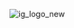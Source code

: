![ig_logo_new](https://github.com/Mayurwagh98/IntervueGuru/assets/69896733/57948192-bd79-4efe-ba62-c1baf4db4af6)
